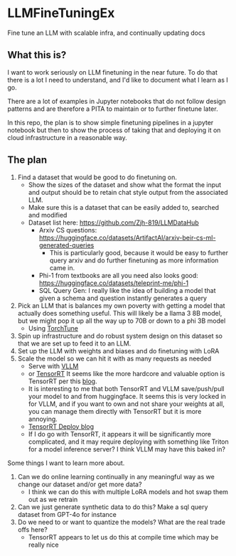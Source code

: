 # LLMFineTuningEx
Fine tune an LLM with scalable infra, and continually updating docs

## What this is?

I want to work seriously on LLM finetuning in the near future. 
To do that there is a lot I need to understand, and I'd like to document what I learn as I go.

There are a lot of examples in Jupyter notebooks that do not follow design patterns and are therefore a PITA to maintain or to further finetune later.

In this repo, the plan is to show simple finetuning pipelines in a jupyter notebook but then to show the process of taking that and deploying it on cloud infrastructure in a reasonable way.

## The plan

1. Find a dataset that would be good to do finetuning on.
    - Show the sizes of the dataset and show what the format the input and output should be to retain chat style output from the associated LLM.
    - Make sure this is a dataset that can be easily added to, searched and modified
    - Dataset list here: https://github.com/Zjh-819/LLMDataHub
        - Arxiv CS questions: https://huggingface.co/datasets/ArtifactAI/arxiv-beir-cs-ml-generated-queries
            - This is particularly good, because it would be easy to further query arxiv and do further finetuning as more information came in.
        - Phi-1 from textbooks are all you need also looks good: https://huggingface.co/datasets/teleprint-me/phi-1
        - SQL Query Gen: I really like the idea of building a model that given a schema and question instantly generates a query
2. Pick an LLM that is balances my own poverty with getting a model that actually does something useful. This will likely be a llama 3 8B model, but we might pop it up all the way up to 70B or down to a phi 3B model
    - Using [TorchTune](https://github.com/pytorch/torchtune) 
4.  Spin up infrastructure and do robust system design on this dataset so that we are set up to feed it to an LLM.
5.  Set up the LLM with weights and biases and do finetuning with LoRA
6.  Scale the model so we can hit it with as many requests as needed
    - Serve with [VLLM](https://github.com/vllm-project/vllm)
    - or [TensorRT](https://github.com/NVIDIA/TensorRT-LLM) It seems like the more hardcore and valuable option is TensorRT per this [blog](https://towardsdatascience.com/deploying-llms-into-production-using-tensorrt-llm-ed36e620dac4).
    - It is interesting to me that both TensorRT and VLLM save/push/pull your model to and from huggingface. It seems this is very locked in for VLLM, and if you want to own and not share your weights at all, you can manage them directly with TensorRT but it is more annoying.
    - [TensorRT Deploy blog](https://developer.nvidia.com/blog/tune-and-deploy-lora-llms-with-nvidia-tensorrt-llm/)
    - If I do go with TensorRT, it appears it will be significantly more complicated, and it may require deploying with something like Triton for a model inference server? I think VLLM may have this baked in?

Some things I want to learn more about.
1. Can we do online learning continually in any meaningful way as we change our dataset and/or get more data?
    - I think we can do this with multiple LoRA models and hot swap them out as we retrain
3. Can we just generate synthetic data to do this? Make a sql query dataset from GPT-4o for instance
4. Do we need to or want to quantize the models? What are the real trade offs here?
   - TensorRT appears to let us do this at compile time which may be really nice
